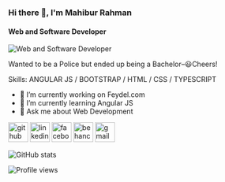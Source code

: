 ### Hi there 👋, I'm Mahibur Rahman
#### Web and Software Developer
![Web and Software Developer](https://media-exp1.licdn.com/dms/image/C5116AQELMRQSQwl8Gw/profile-displaybackgroundimage-shrink_350_1400/0/1523513689695?e=1636588800&v=beta&t=9ms2INZJlNvnRuZzVw36uicSbT2X2HvrR5gDXO4fFI0)

Wanted to be a Police but ended up being a Bachelor–😃Cheers!

Skills: ANGULAR JS / BOOTSTRAP / HTML / CSS / TYPESCRIPT

- 🔭 I’m currently working on Feydel.com 
- 🌱 I’m currently learning Angular JS 
- 💬 Ask me about Web Development 


[<img src='https://cdn.jsdelivr.net/npm/simple-icons@3.0.1/icons/github.svg' alt='github' height='40'>](https://github.com/mahibur01)  [<img src='https://cdn.jsdelivr.net/npm/simple-icons@3.0.1/icons/linkedin.svg' alt='linkedin' height='40'>](https://www.linkedin.com/in/whoisrakib/)  [<img src='https://cdn.jsdelivr.net/npm/simple-icons@3.0.1/icons/facebook.svg' alt='facebook' height='40'>](https://www.facebook.com/whoisrakib)  [<img src='https://cdn.jsdelivr.net/npm/simple-icons@3.0.1/icons/behance.svg' alt='behance' height='40'>](mahiburrahman)  [<img src='https://cdn.jsdelivr.net/npm/simple-icons@3.0.1/icons/gmail.svg' alt='gmail' height='40'>](mahibur.business@gmail.com)  

![GitHub stats](https://github-readme-stats.vercel.app/api?username=mahibur01&show_icons=true)  

![Profile views](https://gpvc.arturio.dev/mahibur01)  
